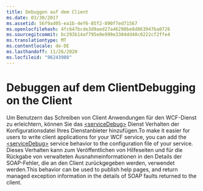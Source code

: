 ```yaml
---
title: Debuggen auf dem Client
ms.date: 03/30/2017
ms.assetid: 56f9ad05-ea1b-4ef6-85f2-890f7ed71567
ms.openlocfilehash: 4fc647bcde3d9aed27a46298be8d863947ba0726
ms.sourcegitcommit: bc293b14af795e0e999e3304dd40c0222cf2ffe4
ms.translationtype: MT
ms.contentlocale: de-DE
ms.lasthandoff: 11/26/2020
ms.locfileid: "96243988"
---
```

# <a name="debugging-on-the-client"></a><span data-ttu-id="48b78-102">Debuggen auf dem Client</span><span class="sxs-lookup"><span data-stu-id="48b78-102">Debugging on the Client</span></span>

<span data-ttu-id="48b78-103">Um Benutzern das Schreiben von Client Anwendungen für den WCF-Dienst zu erleichtern, können Sie das [\<serviceDebug>](../../../configure-apps/file-schema/wcf/servicedebug.md) Dienst Verhalten der Konfigurationsdatei Ihres Dienstanbieter hinzufügen.</span><span class="sxs-lookup"><span data-stu-id="48b78-103">To make it easier for users to write client applications for your WCF service, you can add the [\<serviceDebug>](../../../configure-apps/file-schema/wcf/servicedebug.md) service behavior to the configuration file of your service.</span></span> <span data-ttu-id="48b78-104">Dieses Verhalten kann zum Veröffentlichen von Hilfeseiten und für die Rückgabe von verwalteten Ausnahmeinformationen in den Details der SOAP-Fehler, die an den Client zurückgegeben werden, verwendet werden.</span><span class="sxs-lookup"><span data-stu-id="48b78-104">This behavior can be used to publish help pages, and return managed exception information in the details of SOAP faults returned to the client.</span></span>
